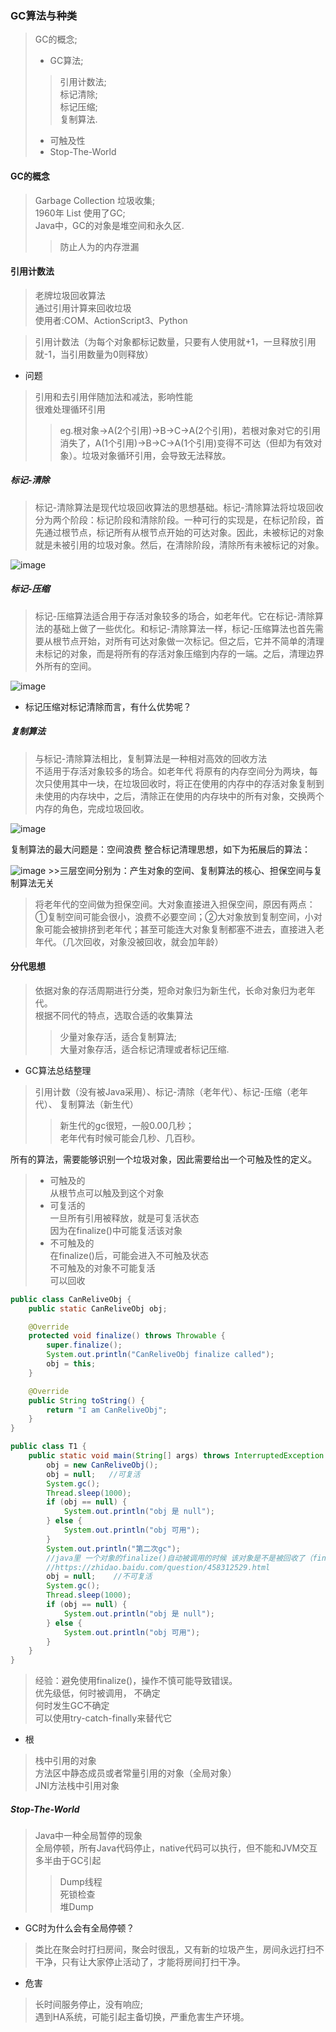 ### GC算法与种类  
>GC的概念;  
>- GC算法;  
>>引用计数法;  
标记清除;  
标记压缩;  
复制算法.  
>- 可触及性
>- Stop-The-World

#### GC的概念
>Garbage Collection 垃圾收集;  
1960年 List 使用了GC;  
Java中，GC的对象是堆空间和永久区.
>>防止人为的内存泄漏

#### 引用计数法
>老牌垃圾回收算法  
通过引用计算来回收垃圾  
使用者:COM、ActionScript3、Python

>引用计数法（为每个对象都标记数量，只要有人使用就+1，一旦释放引用就-1，当引用数量为0则释放）

- 问题
>引用和去引用伴随加法和减法，影响性能  
很难处理循环引用
>>eg.根对象->A(2个引用)->B->C->A(2个引用)，若根对象对它的引用消失了，A(1个引用)->B->C->A(1个引用)变得不可达（但却为有效对象）。垃圾对象循环引用，会导致无法释放。

##### 标记-清除
>标记-清除算法是现代垃圾回收算法的思想基础。标记-清除算法将垃圾回收分为两个阶段：标记阶段和清除阶段。一种可行的实现是，在标记阶段，首先通过根节点，标记所有从根节点开始的可达对象。因此，未被标记的对象就是未被引用的垃圾对象。然后，在清除阶段，清除所有未被标记的对象。

![image](https://raw.githubusercontent.com/nanphonfy/note-images/master/TTUP/understanding-the-jvm/practice/04/marker-clear.png)  

##### 标记-压缩
>标记-压缩算法适合用于存活对象较多的场合，如老年代。它在标记-清除算法的基础上做了一些优化。和标记-清除算法一样，标记-压缩算法也首先需要从根节点开始，对所有可达对象做一次标记。但之后，它并不简单的清理未标记的对象，而是将所有的存活对象压缩到内存的一端。之后，清理边界外所有的空间。

![image](https://raw.githubusercontent.com/nanphonfy/note-images/master/TTUP/understanding-the-jvm/practice/04/mark-compression.png)  

- 标记压缩对标记清除而言，有什么优势呢？

##### 复制算法  
>与标记-清除算法相比，复制算法是一种相对高效的回收方法  
>不适用于存活对象较多的场合。如老年代
将原有的内存空间分为两块，每次只使用其中一块，在垃圾回收时，将正在使用的内存中的存活对象复制到未使用的内存块中，之后，清除正在使用的内存块中的所有对象，交换两个内存的角色，完成垃圾回收。  

![image](https://raw.githubusercontent.com/nanphonfy/note-images/master/TTUP/understanding-the-jvm/practice/04/replication.png)  

复制算法的最大问题是：空间浪费   整合标记清理思想，如下为拓展后的算法：

![image](https://raw.githubusercontent.com/nanphonfy/note-images/master/TTUP/understanding-the-jvm/practice/04/extended-replication.png)   >>三层空间分别为：产生对象的空间、复制算法的核心、担保空间与复制算法无关

>将老年代的空间做为担保空间。大对象直接进入担保空间，原因有两点：①复制空间可能会很小，浪费不必要空间；②大对象放到复制空间，小对象可能会被排挤到老年代；甚至可能连大对象复制都塞不进去，直接进入老年代。（几次回收，对象没被回收，就会加年龄）

#### 分代思想
>依据对象的存活周期进行分类，短命对象归为新生代，长命对象归为老年代。  
>根据不同代的特点，选取合适的收集算法
>>少量对象存活，适合复制算法;  
大量对象存活，适合标记清理或者标记压缩.

- GC算法总结整理
>引用计数（没有被Java采用）、标记-清除（老年代）、标记-压缩（老年代）、
复制算法（新生代）
>>新生代的gc很短，一般0.00几秒；  
老年代有时候可能会几秒、几百秒。

所有的算法，需要能够识别一个垃圾对象，因此需要给出一个可触及性的定义。

>- 可触及的  
从根节点可以触及到这个对象
>- 可复活的  
一旦所有引用被释放，就是可复活状态  
因为在finalize()中可能复活该对象
>- 不可触及的  
在finalize()后，可能会进入不可触及状态  
不可触及的对象不可能复活  
可以回收

```java  
public class CanReliveObj {
    public static CanReliveObj obj;

    @Override
    protected void finalize() throws Throwable {
        super.finalize();
        System.out.println("CanReliveObj finalize called");
        obj = this;
    }

    @Override
    public String toString() {
        return "I am CanReliveObj";
    }
}

public class T1 {
    public static void main(String[] args) throws InterruptedException {
        obj = new CanReliveObj();
        obj = null;   //可复活
        System.gc();
        Thread.sleep(1000);
        if (obj == null) {
            System.out.println("obj 是 null");
        } else {
            System.out.println("obj 可用");
        }
        System.out.println("第二次gc");
        //java里 一个对象的finalize()自动被调用的时候 该对象是不是被回收了（finalize（）只能被调用一次）
        //https://zhidao.baidu.com/question/458312529.html
        obj = null;    //不可复活
        System.gc();
        Thread.sleep(1000);
        if (obj == null) {
            System.out.println("obj 是 null");
        } else {
            System.out.println("obj 可用");
        }
    }
}
```

>经验：避免使用finalize()，操作不慎可能导致错误。  
优先级低，何时被调用， 不确定  
何时发生GC不确定  
可以使用try-catch-finally来替代它  

- 根
>栈中引用的对象  
方法区中静态成员或者常量引用的对象（全局对象）  
JNI方法栈中引用对象

##### Stop-The-World
>Java中一种全局暂停的现象  
全局停顿，所有Java代码停止，native代码可以执行，但不能和JVM交互  
多半由于GC引起  
>>Dump线程  
死锁检查  
堆Dump

- GC时为什么会有全局停顿？  
>类比在聚会时打扫房间，聚会时很乱，又有新的垃圾产生，房间永远打扫不干净，只有让大家停止活动了，才能将房间打扫干净。
- 危害  
>长时间服务停止，没有响应;  
遇到HA系统，可能引起主备切换，严重危害生产环境。





